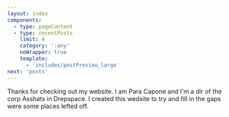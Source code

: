 ```yaml
---
layout: index
components:
  - type: pageContent
  - type: recentPosts
    limit: 4
    category: ':any'
    noWrapper: true
    template:
      - 'includes/postPreview_large'
next: 'posts'
---
```


Thanks for checking out my website. I am Para Capone and I'm a dir of the corp Asshats in Drepspace. I created this wedsite to try and fill in the gaps were some places lefted off.

